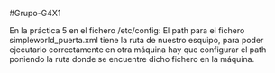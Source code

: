 #Grupo-G4X1

En la práctica 5 en el fichero /etc/config:
El path para el fichero simpleworld_puerta.xml tiene la ruta de nuestro esquipo, para poder ejecutarlo correctamente en otra máquina hay que configurar el path poniendo la ruta donde se encuentre dicho fichero en la máquina.
